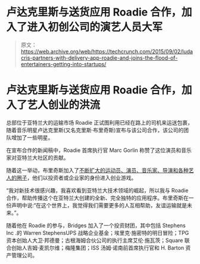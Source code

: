 # 卢达克里斯与送货应用 Roadie 合作，加入了进入初创公司的演艺人员大军 

> 原文：<https://web.archive.org/web/https://techcrunch.com/2015/09/02/ludacris-partners-with-delivery-app-roadie-and-joins-the-flood-of-entertainers-getting-into-startups/>

# 卢达克里斯与送货应用 Roadie 合作，加入了艺人创业的洪流

总部位于亚特兰大的运输市场 Roadie 正试图利用已经在路上的司机来运送包裹，随着音乐明星卢达克里斯(又名克里斯·布里奇斯)宣布与该公司合作，该公司的团队增加了一些明星。

在宣布合作的新闻稿中，Roadie 首席执行官 Marc Gorlin 称赞了这位演员和音乐家对亚特兰大社区的贡献。

随着这一举动，布里奇斯加入了[不断扩大的运动员、演员、音乐家、导演和各种艺人的圈子](https://web.archive.org/web/20221005184157/https://www.cbinsights.com/blog/ashton-kutcher-nas-carmelo-anthony-celebrities-investing-startups/)，他们以投资者或企业家的身份进入创业游戏。

“我对新技术很感兴趣，我喜欢看到亚特兰大技术领域的崛起，所以我与 Roadie 合作，帮助传播这个在亚特兰大创建的全新、完全独特的应用程序。布里奇斯在一份声明中说:“在这个世界上，我觉得我们需要更多的人互相帮助，友谊运输就是未来。”。

随着他在 Roadie 的参与，Bridges 加入了一个投资财团，其中包括 Stephens Inc .的 Warren StephensUPS 战略企业基金；埃里克·施密特的明日冒险；TPG 资本创始人大卫·邦德曼；古根海姆合伙公司的执行主席艾伦·施瓦茨；Square 联合创始人吉姆·麦凯尔维；梅隆集团；ISS 汤姆·诺南前首席执行官和 H. Barton 资产管理公司。